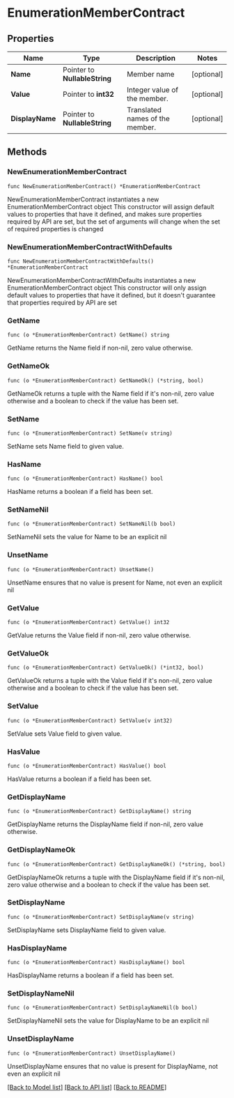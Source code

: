 # EnumerationMemberContract

## Properties

Name | Type | Description | Notes
------------ | ------------- | ------------- | -------------
**Name** | Pointer to **NullableString** | Member name | [optional] 
**Value** | Pointer to **int32** | Integer value of the member. | [optional] 
**DisplayName** | Pointer to **NullableString** | Translated names of the member. | [optional] 

## Methods

### NewEnumerationMemberContract

`func NewEnumerationMemberContract() *EnumerationMemberContract`

NewEnumerationMemberContract instantiates a new EnumerationMemberContract object
This constructor will assign default values to properties that have it defined,
and makes sure properties required by API are set, but the set of arguments
will change when the set of required properties is changed

### NewEnumerationMemberContractWithDefaults

`func NewEnumerationMemberContractWithDefaults() *EnumerationMemberContract`

NewEnumerationMemberContractWithDefaults instantiates a new EnumerationMemberContract object
This constructor will only assign default values to properties that have it defined,
but it doesn't guarantee that properties required by API are set

### GetName

`func (o *EnumerationMemberContract) GetName() string`

GetName returns the Name field if non-nil, zero value otherwise.

### GetNameOk

`func (o *EnumerationMemberContract) GetNameOk() (*string, bool)`

GetNameOk returns a tuple with the Name field if it's non-nil, zero value otherwise
and a boolean to check if the value has been set.

### SetName

`func (o *EnumerationMemberContract) SetName(v string)`

SetName sets Name field to given value.

### HasName

`func (o *EnumerationMemberContract) HasName() bool`

HasName returns a boolean if a field has been set.

### SetNameNil

`func (o *EnumerationMemberContract) SetNameNil(b bool)`

 SetNameNil sets the value for Name to be an explicit nil

### UnsetName
`func (o *EnumerationMemberContract) UnsetName()`

UnsetName ensures that no value is present for Name, not even an explicit nil
### GetValue

`func (o *EnumerationMemberContract) GetValue() int32`

GetValue returns the Value field if non-nil, zero value otherwise.

### GetValueOk

`func (o *EnumerationMemberContract) GetValueOk() (*int32, bool)`

GetValueOk returns a tuple with the Value field if it's non-nil, zero value otherwise
and a boolean to check if the value has been set.

### SetValue

`func (o *EnumerationMemberContract) SetValue(v int32)`

SetValue sets Value field to given value.

### HasValue

`func (o *EnumerationMemberContract) HasValue() bool`

HasValue returns a boolean if a field has been set.

### GetDisplayName

`func (o *EnumerationMemberContract) GetDisplayName() string`

GetDisplayName returns the DisplayName field if non-nil, zero value otherwise.

### GetDisplayNameOk

`func (o *EnumerationMemberContract) GetDisplayNameOk() (*string, bool)`

GetDisplayNameOk returns a tuple with the DisplayName field if it's non-nil, zero value otherwise
and a boolean to check if the value has been set.

### SetDisplayName

`func (o *EnumerationMemberContract) SetDisplayName(v string)`

SetDisplayName sets DisplayName field to given value.

### HasDisplayName

`func (o *EnumerationMemberContract) HasDisplayName() bool`

HasDisplayName returns a boolean if a field has been set.

### SetDisplayNameNil

`func (o *EnumerationMemberContract) SetDisplayNameNil(b bool)`

 SetDisplayNameNil sets the value for DisplayName to be an explicit nil

### UnsetDisplayName
`func (o *EnumerationMemberContract) UnsetDisplayName()`

UnsetDisplayName ensures that no value is present for DisplayName, not even an explicit nil

[[Back to Model list]](../README.md#documentation-for-models) [[Back to API list]](../README.md#documentation-for-api-endpoints) [[Back to README]](../README.md)


